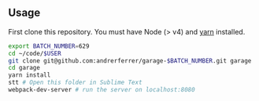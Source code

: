 ## Usage

First clone this repository. 
You must have Node (> v4) and [yarn](https://yarnpkg.com/lang/en/docs/install/) installed.

```bash
export BATCH_NUMBER=629
cd ~/code/$USER
git clone git@github.com:andrerferrer/garage-$BATCH_NUMBER.git garage
cd garage
yarn install
stt # Open this folder in Sublime Text
webpack-dev-server # run the server on localhost:8080
```
